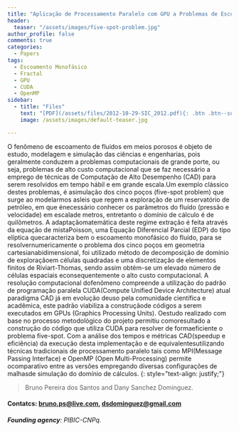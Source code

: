 ```yaml
---
title: "Aplicação de Processamento Paralelo com GPU a Problemas de Escoamento Monofásico em Meios Porosos"
header:
  teaser: "/assets/images/five-spot-problem.jpg"
author_profile: false
comments: true
categories:
  - Papers
tags:
  - Escoamento Monofásico
  - Fractal
  - GPU
  - CUDA
  - OpenMP
sidebar:
  - title: "Files"
    text: "[PDF](/assets/files/2012-10-29-SIC_2012.pdf){: .btn .btn--success}{: target=\"_blank\"} [Talk PDF](/assets/files/2012-10-29-Apresentacao-sic-2012.pdf){: .btn .btn--info}{: target=\"_blank\"}"
    image: /assets/images/default-teaser.jpg

---
```


O fenômeno de escoamento de fluídos em meios porosos é objeto de estudo, modelagem e simulação das ciências e engenharias, pois geralmente conduzem a problemas computacionais de grande porte, ou seja, problemas de alto custo computacional que se faz necessário a emprego de técnicas de Computação de Alto Desempenho (CAD) para serem resolvidos em tempo hábil e em grande escala.Um exemplo clássico destes problemas, é asimulação dos cinco poços (five-spot problem) que surge ao modelarmos asleis que regem a exploração de um reservatório de petróleo, em que énecessário conhecer os parâmetros do fluído (pressão e velocidade) em escalade metros, entretanto o domínio de cálculo é de quilômetros. A adaptaçãomatemática deste regime extração é feita através da equação de mistaPoisson, uma Equação Diferencial Parcial (EDP) do tipo elíptica quecaracteriza bem o escoamento monofásico do fluído, para se resolvernumericamente o problema dos cinco poços em geometria cartesianabidimensional, foi utilizado método de decomposição de domínio de exploraçãoem células quadradas e uma discretização de elementos finitos de Riviart-Thomas, sendo assim obtém-se um elevado número de células espaciais econsequentemente o alto custo computacional. A resolução computacional dofenômeno compreende a utilização do padrão de programação paralela CUDA(Compute Unified Device Architecture) atual paradigma CAD já em evolução deuso pela comunidade científica e acadêmica, este padrão viabiliza a construçãode códigos a serem executados em GPUs (Graphics Processing Units). Oestudo realizado com base no processo metodológico do projeto permitiu comoresultado a construção do código que utiliza CUDA para resolver de formaeficiente o problema five-spot. Com a análise dos tempos e métricas CAD(speedup e eficiência) da execução desta implementação e de equivalentesutilizando técnicas tradicionais de processamento paralelo tais como MPI(Message Passing Interface) e OpenMP (Open Multi-Processing) permite ocomparativo entre as versões empregando diversas configurações de malhasde simulação do domínio de cálculos.
{: style="text-align: justify;"}

> Bruno Pereira dos Santos and Dany Sanchez Dominguez.
#### Contatcs: bruno.ps@live.com, dsdominguez@gmail.com
###### **Founding agency**: PIBIC-CNPq.